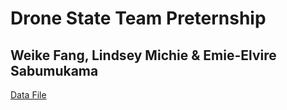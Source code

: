 # Drone State Team Preternship
##  Weike Fang, Lindsey Michie & Emie-Elvire Sabumukama


[Data File](https://yld.me/raw/bH38.csv)
